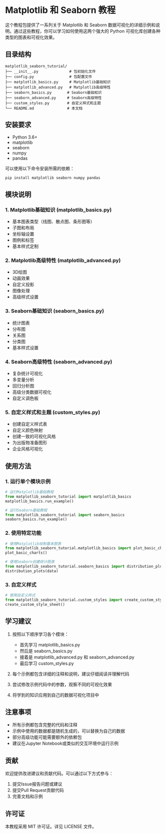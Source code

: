 # Matplotlib 和 Seaborn 教程

这个教程包提供了一系列关于 Matplotlib 和 Seaborn 数据可视化的详细示例和说明。通过这些教程，你可以学习如何使用这两个强大的 Python 可视化库创建各种类型的图表和可视化效果。

## 目录结构

```
matplotlib_seaborn_tutorial/
├── __init__.py              # 包初始化文件
├── config.py                # 包配置文件
├── matplotlib_basics.py     # Matplotlib基础知识
├── matplotlib_advanced.py   # Matplotlib高级特性
├── seaborn_basics.py       # Seaborn基础知识
├── seaborn_advanced.py     # Seaborn高级特性
├── custom_styles.py        # 自定义样式和主题
└── README.md               # 本文档
```

## 安装要求

- Python 3.6+
- matplotlib
- seaborn
- numpy
- pandas

可以使用以下命令安装所需的依赖：

```bash
pip install matplotlib seaborn numpy pandas
```

## 模块说明

### 1. Matplotlib基础知识 (matplotlib_basics.py)
- 基本图表类型（线图、散点图、条形图等）
- 子图和布局
- 坐标轴设置
- 图例和标签
- 基本样式定制

### 2. Matplotlib高级特性 (matplotlib_advanced.py)
- 3D绘图
- 动画效果
- 自定义投影
- 图像处理
- 高级样式设置

### 3. Seaborn基础知识 (seaborn_basics.py)
- 统计图表
- 分布图
- 关系图
- 分类图
- 基本样式设置

### 4. Seaborn高级特性 (seaborn_advanced.py)
- 复杂统计可视化
- 多变量分析
- 回归分析图
- 高级分类数据可视化
- 自定义调色板

### 5. 自定义样式和主题 (custom_styles.py)
- 创建自定义样式表
- 自定义颜色映射
- 创建一致的可视化风格
- 为出版物准备图形
- 企业风格可视化

## 使用方法

### 1. 运行单个模块示例

```python
# 运行Matplotlib基础教程
from matplotlib_seaborn_tutorial import matplotlib_basics
matplotlib_basics.run_example()

# 运行Seaborn基础教程
from matplotlib_seaborn_tutorial import seaborn_basics
seaborn_basics.run_example()
```

### 2. 使用特定功能

```python
# 使用Matplotlib绘制基本图表
from matplotlib_seaborn_tutorial.matplotlib_basics import plot_basic_charts
plot_basic_charts()

# 使用Seaborn创建统计图表
from matplotlib_seaborn_tutorial.seaborn_basics import distribution_plots
distribution_plots(data)
```

### 3. 自定义样式

```python
# 使用自定义样式
from matplotlib_seaborn_tutorial.custom_styles import create_custom_style_sheet
create_custom_style_sheet()
```

## 学习建议

1. 按照以下顺序学习各个模块：
   - 首先学习 matplotlib_basics.py
   - 然后是 seaborn_basics.py
   - 接着是 matplotlib_advanced.py 和 seaborn_advanced.py
   - 最后学习 custom_styles.py

2. 每个示例都包含详细的注释和说明，建议仔细阅读并理解代码

3. 尝试修改示例代码中的参数，观察不同的可视化效果

4. 将学到的知识应用到自己的数据可视化项目中

## 注意事项

- 所有示例都包含完整的代码和注释
- 示例中使用的数据都是随机生成的，可以替换为自己的数据
- 部分高级功能可能需要额外的依赖包
- 建议在Jupyter Notebook或类似的交互环境中运行示例

## 贡献

欢迎提供改进建议和贡献代码。可以通过以下方式参与：

1. 提交Issue报告问题或建议
2. 提交Pull Request贡献代码
3. 完善文档和示例

## 许可证

本教程采用 MIT 许可证。详见 LICENSE 文件。
